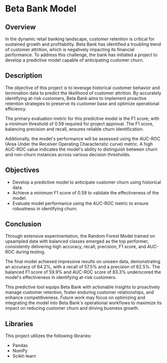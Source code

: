 # Beta Bank Model

## Overview
In the dynamic retail banking landscape, customer retention is critical for sustained growth and profitability. Beta Bank has identified a troubling trend of customer attrition, which is negatively impacting its financial performance. To address this challenge, the bank has initiated a project to develop a predictive model capable of anticipating customer churn.

## Description
The objective of this project is to leverage historical customer behavior and termination data to predict the likelihood of customer attrition. By accurately identifying at-risk customers, Beta Bank aims to implement proactive retention strategies to preserve its customer base and optimize operational efficiency.

The primary evaluation metric for this predictive model is the F1 score, with a minimum threshold of 0.59 required for project approval. The F1 score, balancing precision and recall, ensures reliable churn identification.

Additionally, the model's performance will be assessed using the AUC-ROC (Area Under the Receiver Operating Characteristic curve) metric. A high AUC-ROC value indicates the model's ability to distinguish between churn and non-churn instances across various decision thresholds.

## Objectives
- Develop a predictive model to anticipate customer churn using historical data.
- Achieve a minimum F1 score of 0.59 to validate the effectiveness of the model.
- Evaluate model performance using the AUC-ROC metric to ensure robustness in identifying churn.

## Conclusion

Through extensive experimentation, the Random Forest Model trained on upsampled data with balanced classes emerged as the top performer, consistently delivering high accuracy, recall, precision, F1 score, and AUC-ROC during testing.

The final model achieved impressive results on unseen data, demonstrating an accuracy of 84.2%, with a recall of 57.5% and a precision of 62.5%. The balanced F1 score of 59.9% and AUC-ROC score of 83.3% underscored the model's effectiveness in identifying at-risk customers.

This predictive tool equips Beta Bank with actionable insights to proactively manage customer retention, foster enduring customer relationships, and enhance competitiveness. Future work may focus on optimizing and integrating the model into Beta Bank's operational workflows to maximize its impact on reducing customer churn and driving business growth.

## Libraries
This project utilizes the following libraries:
- Pandas
- NumPy
- Scikit-learn